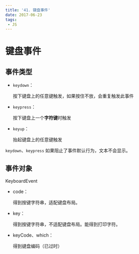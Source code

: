 ```yaml
---
title: '41. 键盘事件'
date: 2017-06-23
tags:
 - JS
---
```


# 键盘事件

## 事件类型

- `keydown`：

  按下键盘上的任意键触发，如果按住不放，会重复触发此事件

- `keypress`：

  按下键盘上一个**字符键**时触发

- `keyup`：

  抬起键盘上的任意键触发

`keydown`、`keypress` 如果阻止了事件默认行为，文本不会显示。

## 事件对象

KeyboardEvent

- code：

  得到按键字符串，适配键盘布局。

- key：

  得到按键字符串，不适配键盘布局。能得到打印字符。

- keyCode、which：

  得到键盘编码（已过时）

